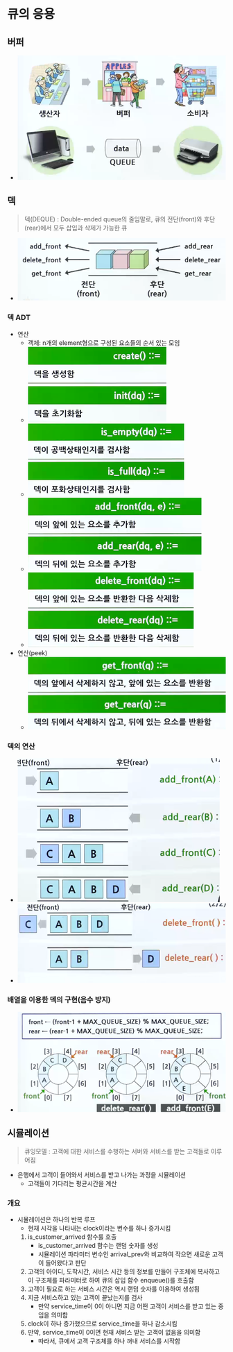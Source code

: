 # 큐의 응용

## 버퍼

- ![alt text](image-17.png)

## 덱

> 덱(DEQUE) : Double-ended queue의 줄임말로, 큐의 전단(front)와 후단(rear)에서 모두 삽입과 삭제가 가능한 큐

- ![alt text](image-18.png)

### 덱 ADT

- 연산
  - 객체: n개의 element형으로 구성된 요소들의 순서 있는 모임
  - ![alt text](image-19.png)
  - ![alt text](image-20.png)
  - ![alt text](image-21.png)
  - ![alt text](image-22.png)
- 연산(peek)
  - ![alt text](image-23.png)

### 덱의 연산

- ![alt text](image-24.png)
- ![alt text](image-25.png)

### 배열을 이용한 덱의 구현(음수 방지)

- ![alt text](image-26.png)

## 시뮬레이션

> 큐잉모델 : 고객에 대한 서비스를 수행하는 서버와 서비스를 받는 고객들로 이루어짐

- 은행에서 고객이 들어와서 서비스를 받고 나가는 과정을 시뮬레이션
  - 고객들이 기다리는 평균시간을 계산

### 개요

- 시뮬레이션은 하나의 반복 루프
  - 현재 시각을 나타내는 clock이라는 변수를 하나 증가시킴
  1. is_customer_arrived 함수룰 호출
     - is_customer_arrived 함수는 랜덤 숫자를 생성
     - 시뮬레이션 파라미터 변수인 arrival_prev와 비교하여 작으면 새로운 고객이 들어왔다고 판단
  2. 고객의 아이디, 도착시간, 서비스 시간 등의 정보를 만들어 구조체에 복사하고 이 구조체를 파라미터로 하여 큐의 삽입 함수 enqueue()를 호출함
  3. 고객이 필요로 하는 서비스 시간은 역시 랜덤 숫자를 이용하여 생성됨
  4. 지금 서비스하고 있는 고객이 끝났는지를 검사
     - 만약 service_time이 0이 아니면 지금 어떤 고객이 서비스를 받고 있는 중임을 의미함
  5. clock이 하나 증가했으므로 service_time을 하나 감소시킴
  6. 만약, service_time이 0이면 현재 서비스 받는 고객이 없음을 의미함
     - 따라서, 큐에서 고객 구조체를 하나 꺼내 서비스를 시작함
